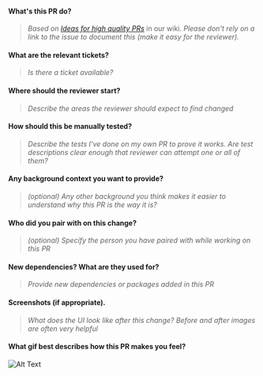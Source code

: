 #### What's this PR do?
> _Based on [Ideas for high quality PRs](https://wiki.cognizantaccelerator.com/display/LPI/Ideas+for+high+quality+PRs)_ in our wiki.
> _Please don't rely on a link to the issue to document this (make it easy for the reviewer)._
#### What are the relevant tickets?
> _Is there a ticket available?_
#### Where should the reviewer start?
> _Describe the areas the reviewer should expect to find changed_
#### How should this be manually tested?
> _Describe the tests I've done on my own PR to prove it works._
> _Are test descriptions clear enough that reviewer can attempt one or all of them?_
#### Any background context you want to provide?
>_(optional)_
>_Any other background you think makes it easier to understand why this PR is the way it is?_
#### Who did you pair with on this change?
>_(optional)_
> _Specify the person you have paired with while working on this PR_
#### New dependencies? What are they used for?
> _Provide new dependencies or packages added in this PR_
#### Screenshots (if appropriate).
> _What does the UI look like after this change?_
> _Before and after images are often very helpful_
#### What gif best describes how this PR makes you feel?
![Alt Text]()
